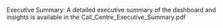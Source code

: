 Executive Summary:
A detailed executive summary of the dashboard and insights is available in the Call_Centre_Executive_Summary.pdf
